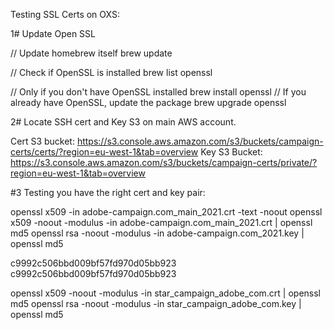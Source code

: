 Testing SSL Certs on OXS:

1# Update Open SSL

// Update homebrew itself
brew update

// Check if OpenSSL is installed
brew list openssl

// Only if you don't have OpenSSL installed
brew install openssl
// If you already have OpenSSL, update the package
brew upgrade openssl


2# Locate SSH cert and Key
S3 on main AWS account.

Cert S3 bucket: https://s3.console.aws.amazon.com/s3/buckets/campaign-certs/certs/?region=eu-west-1&tab=overview
Key S3 Bucket: https://s3.console.aws.amazon.com/s3/buckets/campaign-certs/private/?region=eu-west-1&tab=overview


#3 Testing you have the right cert and key pair:

openssl x509 -in adobe-campaign.com_main_2021.crt -text -noout
openssl x509 -noout -modulus -in adobe-campaign.com_main_2021.crt  | openssl md5
openssl rsa -noout -modulus -in adobe-campaign.com_2021.key | openssl md5


c9992c506bbd009bf57fd970d05bb923
c9992c506bbd009bf57fd970d05bb923

openssl x509 -noout -modulus -in star_campaign_adobe_com.crt  | openssl md5
openssl rsa -noout -modulus -in star_campaign_adobe_com.key | openssl md5
